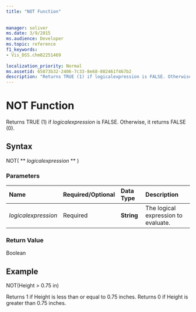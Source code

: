 ```yaml
---
title: "NOT Function"
 
 
manager: soliver
ms.date: 3/9/2015
ms.audience: Developer
ms.topic: reference
f1_keywords:
- Vis_DSS.chm82251469
 
localization_priority: Normal
ms.assetid: 65873b32-2406-7c33-8e68-802461f467b2
description: "Returns TRUE (1) if logicalexpression is FALSE. Otherwise, it returns FALSE (0)."
---
```


# NOT Function

Returns TRUE (1) if  _logicalexpression_ is FALSE. Otherwise, it returns FALSE (0). 
  
## Syntax

NOT( ** *logicalexpression* ** ) 
  
### Parameters

|**Name**|**Required/Optional**|**Data Type**|**Description**|
|:-----|:-----|:-----|:-----|
| _logicalexpression_ <br/> |Required  <br/> |**String** <br/> |The logical expression to evaluate.  <br/> |
   
### Return Value

Boolean
  
## Example

NOT(Height \> 0.75 in) 
  
Returns 1 if Height is less than or equal to 0.75 inches. Returns 0 if Height is greater than 0.75 inches. 
  


